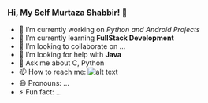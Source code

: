 ### Hi, My Self Murtaza Shabbir! 👋

<!--
**murtazashabbir53/murtazashabbir53** is a ✨ _special_ ✨ repository because its `README.md` (this file) appears on your GitHub profile.  

Here are some ideas to get you started: -->

- 🔭 I’m currently working on *Python and Android Projects*
- 🌱 I’m currently learning **FullStack Development**
- 👯 I’m looking to collaborate on ...
- 🤔 I’m looking for help with **Java** 
- 💬 Ask me about C, Python
- 📫 How to reach me: ![alt text](https://images.app.goo.gl/TUKwNosSE69YBRxf8)
- 😄 Pronouns: ...
- ⚡ Fun fact: ...

